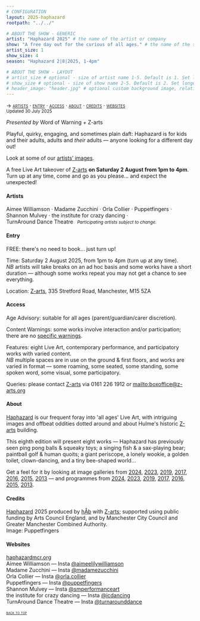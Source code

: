 ```yaml
---
# CONFIGURATION
layout: 2025-haphazard
rootpath: "../../"

# ABOUT THE SHOW - GENERIC
artist: "Haphazard 2025" # the name of the artist or company
show: "A free day out for the curious of all ages." # the name of the show
artist_size: 1
show_size: 4
season: "Haphazard 2|8|2025, 1-4pm"

# ABOUT THE SHOW - LAYOUT
# artist_size # optional - size of artist name 1-5. Default is 1. Set longer names to lower values
# show_size # optional - size of show name 2-5. Default is 2. Set longer names to lower values
# header_image: "header.jpg" # optional custom background image, relative to current page
---
```

<span style='font-variant: small-caps'>→ [artists](/current/2025-haphazard/#artists) · [entry](/current/2025-haphazard/#entry) · [access](/current/2025-haphazard/#access) · [about](/current/2025-haphazard/#about) · [credits](/current/2025-haphazard/#credits) · [websites](/current/2025-haphazard/#websites)</span><br><small>Updated 30 July 2025</small>        
        
*Presented by* Word of Warning *+* Z-arts           
         
Playful, quirky, engaging, and sometimes plain daft: Haphazard is for kids and their adults, adults and *their* adults — anyone looking for a different day out!          
          
Look at some of our [artists’ images](/galleries/2025-haphazardpre).         
           
A free Live Art takeover of <a href="https://z-arts.org/events/haphazard-2025" target="_blank">Z-arts</a> **on Saturday 2 August from 1pm to 4pm**. Turn up at any time, come and go as you please… and expect the unexpected!         
         
#### Artists         
Aimee&nbsp;Williamson&nbsp;· Madame&nbsp;Zucchini&nbsp;· Orla&nbsp;Collier&nbsp;· Puppetfingers&nbsp;· Shannon&nbsp;Mulvey&nbsp;· the&nbsp;institute&nbsp;for&nbsp;crazy&nbsp;dancing&nbsp;· TurnAround&nbsp;Dance&nbsp;Theatre&ensp; <small>*Participating&nbsp;artists&nbsp;subject&nbsp;to&nbsp;change.*</small>         
         
#### Entry         
FREE: there's no need to book… just turn up!         
         
Time: Saturday 2 August 2025, from 1pm to 4pm (turn up at any time).<br>*NB* artists will take breaks on an ad hoc basis and some works have a short duration — although some works repeat you may not get a chance to see everything.          
          
Location: <a href="https://z-arts.org/home/your-visit-to-z-arts/getting-here" target="_blank">Z-arts</a>, 335 Stretford Road, Manchester, M15 5ZA          
         
#### Access         
Age Advisory: suitable for all ages (parent/guardian/carer discretion).         
         
Content Warnings: some works involve interaction and/or participation; there are no [specific warnings](/warnings).         
         
Features: eight Live Art, contemporary performance, and participatory works with varied content.<br>*NB* multiple spaces are in use on the ground & first floors, and works are varied in format — some roaming, some seated, some standing, some spoken word, some visual, some participatory.         
         
Queries: please contact <a href="https://z-arts.org/home/your-visit-to-z-arts/access" target="_blank">Z-arts</a> via 0161 226 1912 or <mailto:boxoffice@z-arts.org>        
         
#### About         
[Haphazard](/hab/haphazard) is our frequent foray into 'all ages' Live Art, with intriguing images and offbeat oddities dotted around and about Hulme's historic <a href="https://www.z-arts.org/about-us" target="_blank">Z-arts</a> building.         
         
This eighth edition will present eight works — Haphazard has previously seen ping pong balls & squeaky toys; a singing fish & a sax-playing bear; paintball golf & human quoits; a giant periscope, a lonely wookie, a golden toilet, clown-dancing, and a tiny bee-shaped world…        
        
Get a feel for it by looking at image galleries from [2024](/galleries/2024-haphazard), [2023](/galleries/2023-haphazard), [2019](/galleries/2019-haphazard), [2017](/galleries/2017-haphazard), [2016](/galleries/2016-haphazard), [2015](/galleries/2015-haphazard), [2013](/galleries//2013-haphazard) — and programmes from [2024](/archive/2024-haphazard/programme), [2023](/archive/2023-haphazard/programme), [2019](/archive/2019-haphazard/programme), [2017](/archive/2017-haphazard/programme), [2016](/archive/2016-haphazard/programme), [2015](/archive/2015-haphazard), [2013](/archive/2013-spring/haphazard).
         
#### Credits                 
[Haphazard](/hab/haphazard) 2025 produced by [hÅb](/hab) with <a href="https://z-arts.org" target="_blank">Z-arts</a>; supported using public funding by Arts Council England, and by Manchester City Council and Greater Manchester Combined Authority.<br>Image: Puppetfingers          
        
#### Websites         
<a href="http://haphazardmcr.org" target="_blank">haphazardmcr.org</a><br>Aimee Williamson — Insta <a href="https://instagram.com/aimeelilywilliamson" target="_blank">@aimeelilywilliamson</a><br>Madame Zucchini — Insta <a href="https://instagram.com/madamezucchini" target="_blank">@madamezucchini</a>
<br>Orla Collier — Insta <a href="https://instagram.com/orla.collier" target="_blank">@orla.collier</a><br>Puppetfingers — Insta <a href="https://instagram.com/puppetfingers" target="_blank">@puppetfingers</a><br>Shannon Mulvey — Insta <a href="https://instagram.com/smperformanceart" target="_blank">@smperformanceart</a><br>the institute for crazy dancing — Insta <a href="https://instagram.com/icdancing" target="_blank">@icdancing</a><br>TurnAround Dance Theatre — Insta <a href="https://instagram.com/turnarounddance" target="_blank">@turnarounddance</a>         
        
<small><span style='font-variant: small-caps'>[back to top](/current/2025-haphazard)</span></small>
